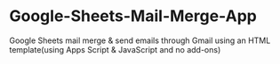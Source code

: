 # Google-Sheets-Mail-Merge-App
Google Sheets mail merge &amp; send emails through Gmail using an HTML template(using Apps Script &amp; JavaScript and no add-ons)
